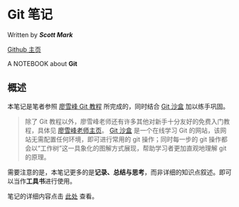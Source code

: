 # Git 笔记

Written by ***Scott Mark***

[Github 主页](https://github.com/iScottMark)

A NOTEBOOK about **Git**

## 概述

本笔记是笔者参照 [廖雪峰 Git 教程](https://www.liaoxuefeng.com/wiki/896043488029600) 所完成的，同时结合 [Git 沙盒](https://learngitbranching.js.org/?locale=zh_CN) 加以练手巩固。

> 除了 Git 教程以外，廖雪峰老师还有许多其他对新手十分友好的免费入门教程，具体见 [廖雪峰老师主页](https://www.liaoxuefeng.com/)。
> [Git 沙盒](https://learngitbranching.js.org/?locale=zh_CN) 是一个在线学习 Git 的网站，该网站无需配置任何环境，即可进行常用的 git 操作；同时每一步的 git 操作都会以“工作树”这一具象化的图解方式展现，帮助学习者更加直观地理解 git 的原理。

需要注意的是，本笔记更多的是**记录、总结与思考**，而非详细的知识点叙述。即可以当作**工具书**进行使用。

笔记的详细内容点击 [此处](./Learn_Git.md) 查看。
